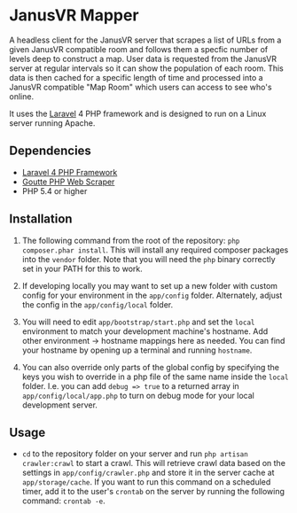 JanusVR Mapper
==============

A headless client for the JanusVR server that scrapes a list of URLs from a given JanusVR compatible room and follows them a specfic number of levels deep to construct a map. User data is requested from the JanusVR server at regular intervals so it can show the population of each room. This data is then cached for a specific length of time and processed into a JanusVR compatible "Map Room" which users can access to see who's online.

It uses the [Laravel](http://laravel.com/) 4 PHP framework and is designed to run on a Linux server running Apache.

Dependencies
------------
* [Laravel 4 PHP Framework](http://laravel.com/)
* [Goutte PHP Web Scraper](http://github.com/fabpot/goutte)
* PHP 5.4 or higher

Installation
------------

1) The following command from the root of the repository: `php composer.phar install`. This will install any required composer packages into the `vendor` folder. Note that you will need the `php` binary correctly set in your PATH for this to work.

2) If developing locally you may want to set up a new folder with custom config for your environment in the `app/config` folder. Alternately, adjust the config in the `app/config/local` folder. 

3) You will need to edit `app/bootstrap/start.php` and set the `local` environment to match your development machine's hostname. Add other environment -> hostname mappings here as needed. You can find your hostname by opening up a terminal and running `hostname`.

4) You can also override only parts of the global config by specifying the keys you wish to override in a php file of the same name inside the `local` folder. I.e. you can add `debug => true` to a returned array in `app/config/local/app.php` to turn on debug mode for your local development server.

Usage
-----

* `cd` to the repository folder on your server and run `php artisan crawler:crawl` to start a crawl. This will retrieve crawl data based on the settings in `app/config/crawler.php` and store it in the server cache at `app/storage/cache`. If you want to run this command on a scheduled timer, add it to the user's `crontab` on the server by running the following command: `crontab -e`.